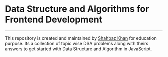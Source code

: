 # Data Structure and Algorithms for Frontend Development
<hr/>

This repository is created and maintained by [Shahbaz Khan](https://www.shahbazkhan.in) for education purpose.
Its a collection of topic wise DSA problems  along with theirs answers to get started with Data Structure and Algorithm in JavaScript.
